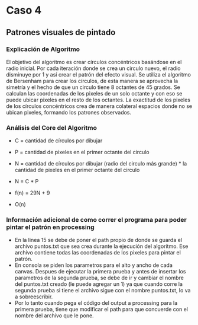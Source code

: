 # Caso 4
## Patrones visuales de pintado

### Explicación de Algoritmo

El objetivo del algoritmo es crear círculos concéntricos basándose en el radio inicial. Por cada iteración donde se crea un circulo nuevo, el radio disminuye por 1 y así crear el patrón del efecto visual. Se utiliza el algoritmo de Bersenham para crear los círculos, de esta manera se aprovecha la simetría y el hecho de que un circulo tiene 8 octantes de 45 grados. Se calculan las coordenadas de los pixeles de un solo octante y con eso se puede ubicar pixeles en el resto de los octantes. La exactitud de los pixeles de los círculos concéntricos crea de manera colateral espacios donde no se ubican pixeles, formando los patrones observados.

### Análisis del Core del Algoritmo

- C = cantidad de círculos por dibujar
- P = cantidad de pixeles en el primer octante del circulo
- N = cantidad de círculos por dibujar (radio del circulo más grande) * la cantidad de pixeles en el primer octante del circulo
- N = C * P

- f(n) = 29N + 9
- O(n)

### Información adicional de como correr el programa para poder pintar el patrón en processing

- En la linea 15 se debe de poner el path propio de donde se guarda el archivo puntos.txt que sea crea durante la ejecución del algoritmo. Ese archivo contiene todas las coordenadas de los pixeles para pintar el patrón.
- En consola se piden los parametros para el alto y ancho de cada canvas. Despues de ejecutar la primera prueba y antes de insertar los parametros de la segunda prueba, se debe de ir y cambiar el nombre del puntos.txt creado (le puede agregar un 1) ya que cuando corre la segunda prueba si tiene el archivo sigue con el nombre puntos.txt, lo va a sobreescribir.
- Por lo tanto cuando pega el código del output a processing para la primera prueba, tiene que modificar el path para que concuerde con el nombre del archivo que le pone.

